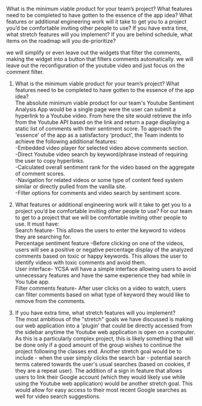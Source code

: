 
What is the minimum viable product for your team’s project? What features need to be completed to have gotten to the essence of the app idea?
What features or additional engineering work will it take to get you to a project you’d be comfortable inviting other people to use?
If you have extra time, what stretch features will you implement?
If you are behind schedule, what items on the roadmap will you de-prioritize?

we will simplify or even leave out the widgets that filter the comments, making the widget into a button that filters comments automatically. we will leave out the reconfiguration of the youtube video and just focus on the comment filter. 

1. What is the minimum viable product for your team’s project? What features need to be completed to have gotten to the essence of the app idea?
<br>The absolute minimum viable product for our team's Youtube Sentiment Analysis App would be a single page were the user can submit a hyperlink to a Youtube video. From here the site would retrieve the info from the Youtube API based on the link and return a page displaying a static list of comments with their sentiment score. 
To approach the 'essence' of the app as a satisfactory ‘product’, the Team indents to achieve the following additional features: 
<br>-Embedded video player for selected video above comments section. 
<br>-Direct Youtube video search by keyword/phrase instead of requiring the user to copy hyperlinks. 
<br>-Calculated overall sentiment rank for the video based on the aggregate of comment scores.  
-Navigation for related videos or some type of content feed system similar or directly pulled from the vanilla site. 
<br>-Filter options for comments and video search by sentiment score. 

2. What features or additional engineering work will it take to get you to a project you’d be comfortable inviting other people to use?
For our team to get to a project that we will be comfortable inviting other people to use. It must have:
<br>Search feature- This allows the users to enter the keyword to videos they are searching for.
<br>Percentage sentiment feature –Before clicking on one of the videos, users will see a positive or negative percentage display of the analyzed comments based on toxic or happy keywords. This allows the user to identify videos with toxic comments and avoid them.
<br>User interface- YCSA will have a simple interface allowing users to avoid unnecessary features and have the same experience they had while in You tube app.
<br>Filter comments feature- After user clicks on a video to watch, users can filter comments based on what type of keyword they would like to remove from the comments.


3. If you have extra time, what stretch features will you implement?
<br>The most ambitious of the "stretch" goals we have discussed is making our web application into a 'plugin' that could be directly accessed from the sidebar anytime the Youtube web application is open on a computer. As this is a particularly complex project, this is likely something that will be done only if a good amount of the group wishes to continue the project following the classes end. Another stretch goal would be to include - when the user simply clicks the search bar - potential search terms catered towards the user's usual searches (based on cookies, if they are a repeat user). The addition of a sign in feature that allows users to link their Google account (which they would likely use while using the Youtube web application) would be another stretch goal. This would allow for easy access to their most recent Google searches as well for video search suggestions.

